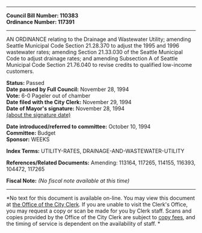 * * * * *  
  
**Council Bill Number: [](#h0)[](#h2)110383**   
**Ordinance Number: 117391**  
  
* * * * *  
  
AN ORDINANCE relating to the Drainage and Wastewater Utility; amending Seattle Municipal Code Section 21.28.370 to adjust the 1995 and 1996 wastewater rates; amending Section 21.33.030 of the Seattle Municipal Code to adjust drainage rates; and amending Subsection A of Seattle Municipal Code Section 21.76.040 to revise credits to qualified low-income customers.  
  
**Status:** Passed   
**Date passed by Full Council:** November 28, 1994   
**Vote:** 6-0 Pageler out of chamber   
**Date filed with the City Clerk:** November 29, 1994   
**Date of Mayor's signature:** November 28, 1994   
[(about the signature date)](/~public/approvaldate.htm)   
  
  
**Date introduced/referred to committee:** October 10, 1994   
**Committee:** Budget   
**Sponsor:** WEEKS   
  
**Index Terms:** UTILITY-RATES, DRAINAGE-AND-WASTEWATER-UTILITY  
  
**References/Related Documents:** Amending: 113164, 117265, 114155, 116393, 104472, 117265  
  
**Fiscal Note:** *(No fiscal note available at this time)*  
  
* * * * *  
  
*No text for this document is available on-line. You may view this document at [the Office of the City Clerk](http://www.seattle.gov/leg/clerk/contactUs.htm). If you are unable to visit the Clerk's Office, you may request a copy or scan be made for you by Clerk staff. Scans and copies provided by the Office of the City Clerk are subject to [copy fees](http://clerk.seattle.gov/~public/clerkfees.htm), and the timing of service is dependent on the availability of staff. *  
  
  

